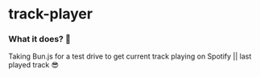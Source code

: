 # track-player

### What it does? 🤔
Taking Bun.js for a test drive to get current track playing on Spotify || last played track 😎
